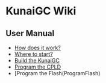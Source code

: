 # KunaiGC Wiki

User Manual
---
  * [How does it work?](How-does-it-work)
  * [Where to start?](Where-to-Start)
  * [Build the KunaiGC](BuildKunaiGC)
  * [Program the CPLD](ProgramCPLD)
  * [Program the Flash(ProgramFlash)

